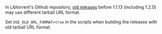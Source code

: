 In Libtorrent's Github repository, [old releases](https://github.com/arvidn/libtorrent/tags) before 1.1.13 (including 1.2.0) may use different tarball URL format.

Set `USE_OLD_URL_FORMAT=true` in the scripts when building the releases with old tarball URL format.
